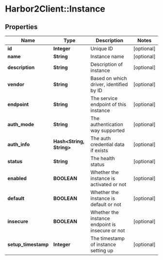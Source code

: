 # Harbor2Client::Instance

## Properties
Name | Type | Description | Notes
------------ | ------------- | ------------- | -------------
**id** | **Integer** | Unique ID | [optional] 
**name** | **String** | Instance name | [optional] 
**description** | **String** | Description of instance | [optional] 
**vendor** | **String** | Based on which driver, identified by ID | [optional] 
**endpoint** | **String** | The service endpoint of this instance | [optional] 
**auth_mode** | **String** | The authentication way supported | [optional] 
**auth_info** | **Hash&lt;String, String&gt;** | The auth credential data if exists | [optional] 
**status** | **String** | The health status | [optional] 
**enabled** | **BOOLEAN** | Whether the instance is activated or not | [optional] 
**default** | **BOOLEAN** | Whether the instance is default or not | [optional] 
**insecure** | **BOOLEAN** | Whether the instance endpoint is insecure or not | [optional] 
**setup_timestamp** | **Integer** | The timestamp of instance setting up | [optional] 


